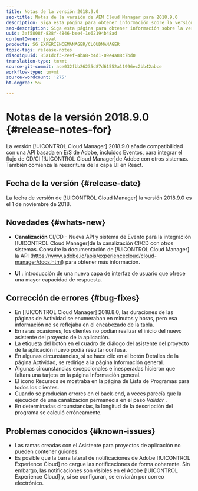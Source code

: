 ```yaml
---
title: Notas de la versión 2018.9.0
seo-title: Notas de la versión de AEM Cloud Manager para 2018.9.0
description: Siga esta página para obtener información sobre la versión 2018.9.0 de Cloud Manager.
seo-description: Siga esta página para obtener información sobre la versión 2018.9.0 de AEM Cloud Manager.
uuid: 3af5808f-828f-4846-bee4-1e62194b48ad
contentOwner: jsyal
products: SG_EXPERIENCEMANAGER/CLOUDMANAGER
topic-tags: release-notes
discoiquuid: 85a1dcf3-2eef-4ba8-b4d1-09e4a88c7bd0
translation-type: tm+mt
source-git-commit: ace032fbb26235d87d61552a11996ec2bb42abce
workflow-type: tm+mt
source-wordcount: '275'
ht-degree: 5%

---
```



# Notas de la versión 2018.9.0 {#release-notes-for}

La versión [!UICONTROL Cloud Manager] 2018.9.0 añade compatibilidad con una API basada en E/S de Adobe, incluidos Eventos, para integrar el flujo de CD/CI [!UICONTROL Cloud Manager]de Adobe con otros sistemas. También comienza la reescritura de la capa UI en React.

## Fecha de la versión {#release-date}

La fecha de versión de [!UICONTROL Cloud Manager] la versión 2018.9.0 es el 1 de noviembre de 2018.

## Novedades {#whats-new}

* **Canalización** CI/CD - Nueva API y sistema de Evento para la integración [!UICONTROL Cloud Manager]de la canalización CI/CD con otros sistemas. Consulte la documentación de [!UICONTROL Cloud Manager] la API (https://www.adobe.io/apis/experiencecloud/cloud-manager/docs.html) para obtener más información.

* **UI** : introducción de una nueva capa de interfaz de usuario que ofrece una mayor capacidad de respuesta.

## Corrección de errores {#bug-fixes}

* En [!UICONTROL Cloud Manager] 2018.8.0, las duraciones de las páginas de Actividad se enumeraban en minutos y horas, pero esa información no se reflejaba en el encabezado de la tabla.
* En raras ocasiones, los clientes no podían realizar el inicio del nuevo asistente del proyecto de la aplicación.
* La etiqueta del botón en el cuadro de diálogo del asistente del proyecto de la aplicación nuevo podía resultar confusa.
* En algunas circunstancias, si se hace clic en el botón Detalles de la página Actividad, se redirige a la página Información general.
* Algunas circunstancias excepcionales e inesperadas hicieron que faltara una tarjeta en la página Información general.
* El icono Recursos se mostraba en la página de Lista de Programas para todos los clientes.
* Cuando se producían errores en el back-end, a veces parecía que la ejecución de una canalización permanecía en el paso *Validar* .
* En determinadas circunstancias, la longitud de la descripción del programa se calculó erróneamente.

## Problemas conocidos {#known-issues}

* Las ramas creadas con el Asistente para proyectos de aplicación no pueden contener guiones.
* Es posible que la barra lateral de notificaciones de Adobe [!UICONTROL Experience Cloud] no cargue las notificaciones de forma coherente. Sin embargo, las notificaciones son visibles en el Adobe [!UICONTROL Experience Cloud] y, si se configuran, se enviarán por correo electrónico.

